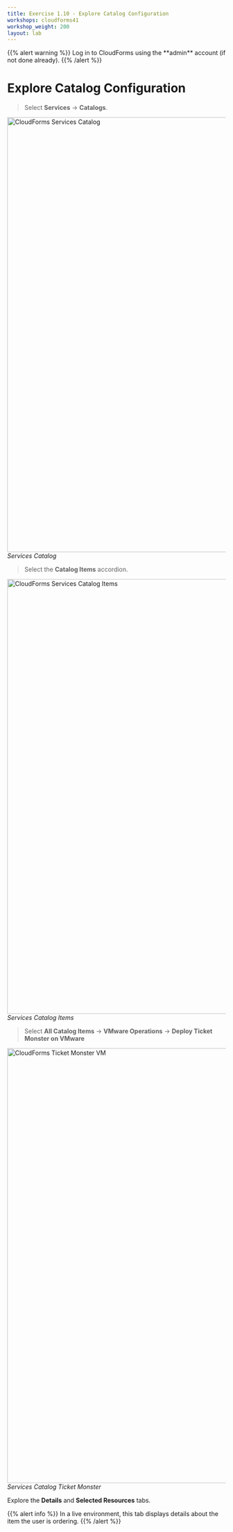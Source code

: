 ```yaml
---
title: Exercise 1.10 - Explore Catalog Configuration
workshops: cloudforms41
workshop_weight: 200
layout: lab
---
```


<p>{{% alert warning %}} Log in to CloudForms using the **admin** account (if not done already). {{% /alert %}}</p>


# Explore Catalog Configuration

> Select **Services** → **Catalogs**.

<img title="CloudForms Services Catalog" src="../images/cfme-services-catalogs.png" width="1000"/><br/>
*Services Catalog*

> Select the **Catalog Items** accordion.

<img title="CloudForms Services Catalog Items" src="../images/cfme-catalog-items.png" width="1000"/><br/>
*Services Catalog Items*

> Select **All Catalog Items** → **VMware Operations** → **Deploy Ticket Monster on VMware**

<img title="CloudForms Ticket Monster VM" src="../images/cfme-services-catalog-ticket-monster.png" width="1000"/><br/>
*Services Catalog Ticket Monster*

Explore the **Details** and **Selected Resources** tabs.

<p>{{% alert info %}} In a live environment, this tab displays details about the item the user is ordering. {{% /alert %}}</p>
